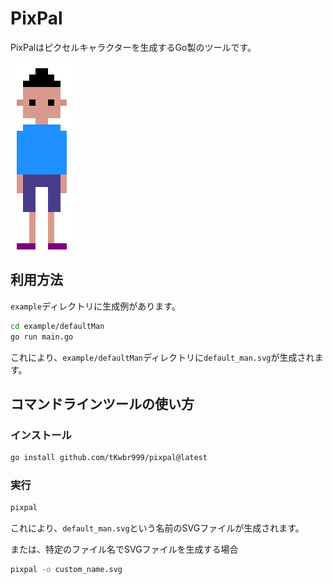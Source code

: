 # PixPal

PixPalはピクセルキャラクターを生成するGo製のツールです。

![Sample SVG](sample.svg)



## 利用方法

`example`ディレクトリに生成例があります。

```bash
cd example/defaultMan
go run main.go
```

これにより、`example/defaultMan`ディレクトリに`default_man.svg`が生成されます。


## コマンドラインツールの使い方

### インストール

```bash
go install github.com/tKwbr999/pixpal@latest
```

### 実行

```bash
pixpal
```
これにより、`default_man.svg`という名前のSVGファイルが生成されます。

または、特定のファイル名でSVGファイルを生成する場合
```bash
pixpal -o custom_name.svg
```
